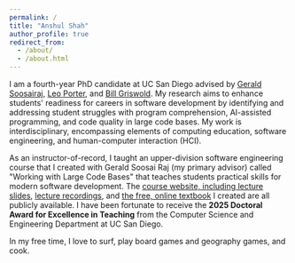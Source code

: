 ```yaml
---
permalink: /
title: "Anshul Shah"
author_profile: true
redirect_from: 
  - /about/
  - /about.html
---
```


I am a fourth-year PhD candidate at UC San Diego advised by [Gerald Soosairaj](https://geraldsoosairaj.github.io/), [Leo Porter](https://leoporter.ucsd.edu/), and [Bill Griswold](https://cseweb.ucsd.edu/~wgg/). My research aims to enhance students' readiness for careers in software development by identifying and addressing student struggles with program comprehension, AI-assisted programming, and code quality in large code bases. My work is interdisciplinary, encompassing elements of computing education, software engineering, and human-computer interaction (HCI).

As an instructor-of-record, I taught an upper-division software engineering course that I created with Gerald Soosai Raj (my primary advisor) called "Working with Large Code Bases" that teaches students practical skills for modern software development. The [course website, including lecture slides](https://cse190largecodebases.github.io/sp24/), [lecture recordings](https://youtube.com/playlist?list=PLwefIyb96bAMPAcALGQQcTKhz7w0FsIL8&si=Ji-dwfHkjJC5mlTU), and [the free, online textbook](https://stepik.org/course/178674/syllabus) I created are all publicly available. I have been fortunate to receive the <b>2025 Doctoral Award for Excellence in Teaching</b> from the Computer Science and Engineering Department at UC San Diego.

In my free time, I love to surf, play board games and geography games, and cook. 
